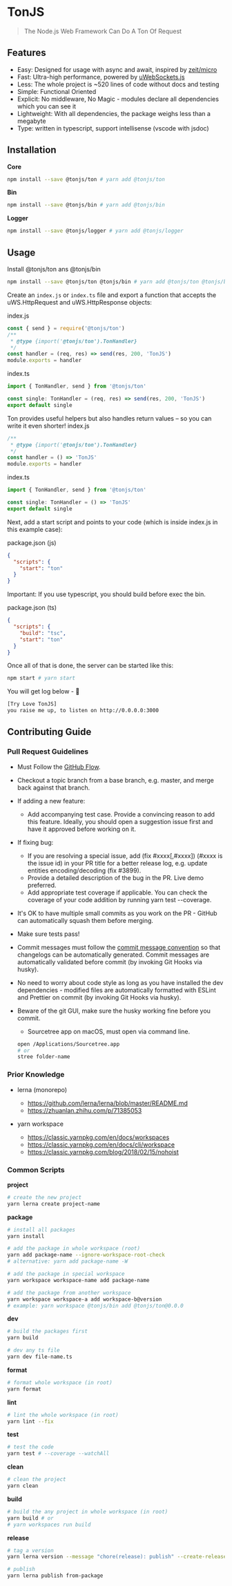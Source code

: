# TonJS

> The Node.js Web Framework Can Do A Ton Of Request

## Features
- Easy: Designed for usage with async and await, inspired by [zeit/micro](https://github.com/zeit/micro)
- Fast: Ultra-high performance, powered by [uWebSockets.js](https://github.com/uNetworking/uWebSockets.js)
- Less: The whole project is ~520 lines of code without docs and testing
- Simple: Functional Oriented
- Explicit: No middleware, No Magic - modules declare all dependencies which you can see it
- Lightweight: With all dependencies, the package weighs less than a megabyte
- Type: written in typescript, support intellisense (vscode with jsdoc)

## Installation

**Core**
```sh
npm install --save @tonjs/ton # yarn add @tonjs/ton
```

**Bin**
```sh
npm install --save @tonjs/bin # yarn add @tonjs/bin
```

**Logger**
```sh
npm install --save @tonjs/logger # yarn add @tonjs/logger
```

## Usage
Install @tonjs/ton ans @tonjs/bin
```sh
npm install --save @tonjs/ton @tonjs/bin # yarn add @tonjs/ton @tonjs/bin
```

Create an `index.js` or `index.ts` file and export a function that accepts the uWS.HttpRequest and uWS.HttpResponse objects:

index.js
```js
const { send } = require('@tonjs/ton')
/**
 * @type {import('@tonjs/ton').TonHandler}
 */
const handler = (req, res) => send(res, 200, 'TonJS')
module.exports = handler
```

index.ts
```ts
import { TonHandler, send } from '@tonjs/ton'

const single: TonHandler = (req, res) => send(res, 200, 'TonJS')
export default single

```

Ton provides useful helpers but also handles return values – so you can write it even shorter!
index.js
```js
/**
 * @type {import('@tonjs/ton').TonHandler}
 */
const handler = () => 'TonJS'
module.exports = handler
```

index.ts
```ts
import { TonHandler, send } from '@tonjs/ton'

const single: TonHandler = () => 'TonJS'
export default single

```

Next, add a start script and points to your code (which is inside index.js in this example case):

package.json (js)
```json
{
  "scripts": {
    "start": "ton"
  }
}
```

Important: If you use typescript, you should build before exec the bin.

package.json (ts)
```json
{
  "scripts": {
    "build": "tsc",
    "start": "ton"
  }
}
```

Once all of that is done, the server can be started like this:

```sh
npm start # yarn start
```

You will get log below - 🎉
```sh
[Try Love TonJS]
you raise me up, to listen on http://0.0.0.0:3000
```

## Contributing Guide

### Pull Request Guidelines

- Must Follow the [GitHub Flow](https://guides.github.com/introduction/flow/).

- Checkout a topic branch from a base branch, e.g. master, and merge back against that branch.

- If adding a new feature:

  - Add accompanying test case. Provide a convincing reason to add this feature. Ideally, you should open a suggestion issue first and have it approved before working on it.

- If fixing bug:

  - If you are resolving a special issue, add (fix #xxxx[,#xxxx]) (#xxxx is the issue id) in your PR title for a better release log, e.g. update entities encoding/decoding (fix #3899).
  - Provide a detailed description of the bug in the PR. Live demo preferred.
  - Add appropriate test coverage if applicable. You can check the coverage of your code addition by running yarn test --coverage.

- It's OK to have multiple small commits as you work on the PR - GitHub can automatically squash them before merging.

- Make sure tests pass!

- Commit messages must follow the [commit message convention](https://www.conventionalcommits.org/en/v1.0.0/) so that changelogs can be automatically generated. Commit messages are automatically validated before commit (by invoking Git Hooks via husky).

- No need to worry about code style as long as you have installed the dev dependencies - modified files are automatically formatted with ESLint and Prettier on commit (by invoking Git Hooks via husky).

- Beware of the git GUI, make sure the husky working fine before you commit.
  - Sourcetree app on macOS, must open via command line.
  ```sh
  open /Applications/Sourcetree.app
  # or
  stree folder-name
  ```

### Prior Knowledge

- lerna (monorepo)

  - https://github.com/lerna/lerna/blob/master/README.md
  - https://zhuanlan.zhihu.com/p/71385053

- yarn workspace
  - https://classic.yarnpkg.com/en/docs/workspaces
  - https://classic.yarnpkg.com/en/docs/cli/workspace
  - https://classic.yarnpkg.com/blog/2018/02/15/nohoist

### Common Scripts

**project**

```sh
# create the new project
yarn lerna create project-name
```

**package**

```sh
# install all packages
yarn install

# add the package in whole workspace (root)
yarn add package-name --ignore-workspace-root-check
# alternative: yarn add package-name -W

# add the package in special workspace
yarn workspace workspace-name add package-name

# add the package from another workspace
yarn workspace workspace-a add workspace-b@version
# example: yarn workspace @tonjs/bin add @tonjs/ton@0.0.0
```

**dev**

```sh
# build the packages first
yarn build

# dev any ts file
yarn dev file-name.ts
```

**format**

```sh
# format whole workspace (in root)
yarn format
```

**lint**

```sh
# lint the whole workspace (in root)
yarn lint --fix
```

**test**

```sh
# test the code
yarn test # --coverage --watchAll
```

**clean**

```sh
# clean the project
yarn clean
```

**build**

```sh
# build the any project in whole workspace (in root)
yarn build # or
# yarn workspaces run build
```

**release**

```sh
# tag a version
yarn lerna version --message "chore(release): publish" --create-release github

# publish
yarn lerna publish from-package
```
